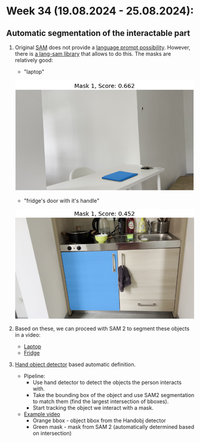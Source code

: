 # Week 34 (19.08.2024 - 25.08.2024):
## Automatic segmentation of the interactable part
1. Original [SAM](https://github.com/facebookresearch/segment-anything/tree/main) does not provide a [language prompt
possibility](https://github.com/facebookresearch/segment-anything/issues/4). However, there is 
[a lang-sam library](https://github.com/luca-medeiros/lang-segment-anything?tab=readme-ov-file) 
that allows to do this. The masks are relatively good:
    - "laptop"
   
   ![Lang SAM laptop](../data/week34/lang_sam_mask_laptop.png)
    - "fridge's door with it's handle"
   
   ![Lang SAM fridge](../data/week34/lang_sam_mask_fridge.png)
2. Based on these, we can proceed with SAM 2 to segment these objects in a video:
   - [Laptop](../data/week34/laptop.mp4)
   - [Fridge](../data/week34/fridge.mp4)
3. [Hand object detector](https://github.com/ddshan/hand_object_detector/tree/master) based automatic definition.
   - Pipeline:
     - Use hand detector to detect the objects the person interacts with.
     - Take the bounding box of the object and use SAM2 segmentation to match them (find the largest intersection of bboxes).
     - Start tracking the object we interact with a mask.
   - [Example video](../data/week34/laptop_open_and_segmented.mp4)
     - Orange bbox - object bbox from the Handobj detector
     - Green mask - mask from SAM 2 (automatically determined based on intersection)
